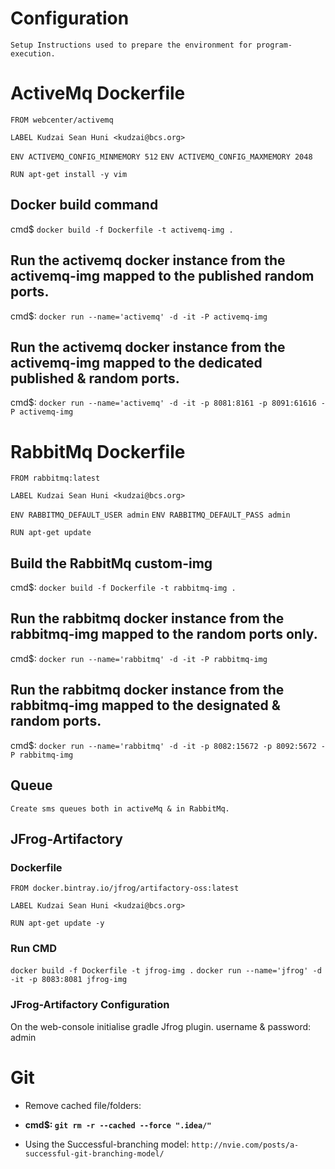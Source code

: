 # Configuration
    Setup Instructions used to prepare the environment for program-execution.

# ActiveMq Dockerfile 
`FROM webcenter/activemq`

`LABEL Kudzai Sean Huni <kudzai@bcs.org>`

`ENV ACTIVEMQ_CONFIG_MINMEMORY 512`
`ENV ACTIVEMQ_CONFIG_MAXMEMORY 2048`

`RUN apt-get install -y vim`

## Docker build command                          
cmd$ `docker build -f Dockerfile -t activemq-img .`

## Run the activemq docker instance from the activemq-img mapped to the published random ports.
cmd$: `docker run --name='activemq' -d -it -P activemq-img`

## Run the activemq docker instance from the activemq-img mapped to the dedicated published & random ports.
cmd$: `docker run --name='activemq' -d -it -p 8081:8161 -p 8091:61616 -P activemq-img`

# RabbitMq Dockerfile
`FROM rabbitmq:latest`

`LABEL Kudzai Sean Huni <kudzai@bcs.org>`

`ENV RABBITMQ_DEFAULT_USER admin`
`ENV RABBITMQ_DEFAULT_PASS admin`

`RUN apt-get update`

## Build the RabbitMq custom-img
cmd$: `docker build -f Dockerfile -t rabbitmq-img .`

## Run the rabbitmq docker instance from the rabbitmq-img mapped to the random ports only. 
cmd$: `docker run --name='rabbitmq' -d -it -P rabbitmq-img`

## Run the rabbitmq docker instance from the rabbitmq-img mapped to the designated & random ports.
cmd$: `docker run --name='rabbitmq' -d -it -p 8082:15672 -p 8092:5672 -P rabbitmq-img`

## Queue
    Create sms queues both in activeMq & in RabbitMq.
    
## JFrog-Artifactory

### Dockerfile
`FROM docker.bintray.io/jfrog/artifactory-oss:latest`

`LABEL Kudzai Sean Huni <kudzai@bcs.org>`

`RUN apt-get update -y`

### Run CMD
`docker build -f Dockerfile -t jfrog-img .`
`docker run --name='jfrog' -d -it -p 8083:8081 jfrog-img`

### JFrog-Artifactory Configuration
On the web-console initialise gradle Jfrog plugin.
username & password: admin

# Git
- Remove cached file/folders:
- **cmd$: `git rm -r --cached --force ".idea/"`**

- Using the Successful-branching model: `http://nvie.com/posts/a-successful-git-branching-model/`

